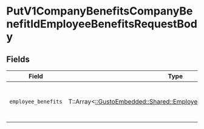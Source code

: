 # PutV1CompanyBenefitsCompanyBenefitIdEmployeeBenefitsRequestBody


## Fields

| Field                                                                                                                          | Type                                                                                                                           | Required                                                                                                                       | Description                                                                                                                    |
| ------------------------------------------------------------------------------------------------------------------------------ | ------------------------------------------------------------------------------------------------------------------------------ | ------------------------------------------------------------------------------------------------------------------------------ | ------------------------------------------------------------------------------------------------------------------------------ |
| `employee_benefits`                                                                                                            | T::Array<[::GustoEmbedded::Shared::EmployeeBenefitForCompanyBenefit](../../models/shared/employeebenefitforcompanybenefit.md)> | :heavy_check_mark:                                                                                                             | The list of employee benefits to create or update                                                                              |
